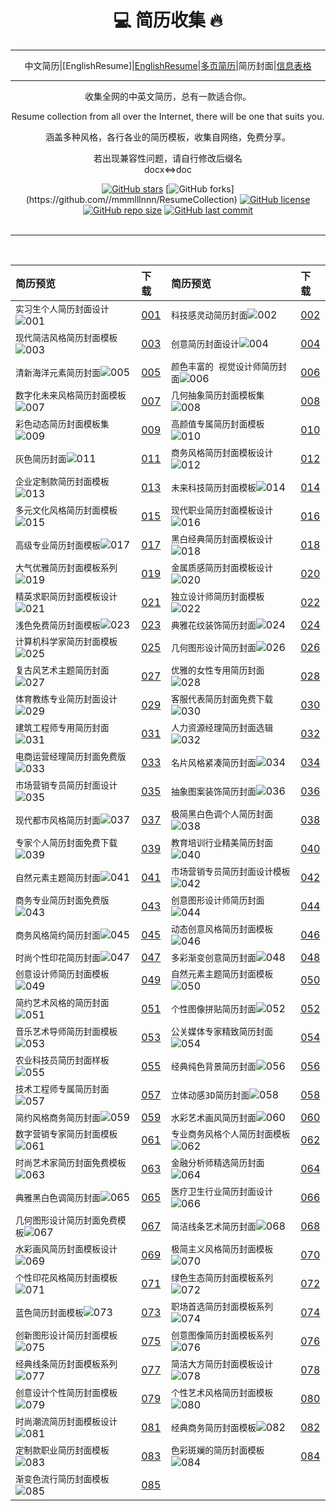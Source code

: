 <div align="center">
<h1>💻 简历收集 🔥</h1>

---

中文简历|[EnglishResume]|[EnglishResume](README_en.md)|[多页简历](MultiResume.md)|简历封面|[信息表格](TableResume.md)

---

收集全网的中英文简历，总有一款适合你。

Resume collection from all over the Internet, there will be one that suits you.

<p align="center">
涵盖多种风格，各行各业的简历模板，收集自网络，免费分享。
<br></p>
若出现兼容性问题，请自行修改后缀名<br>
docx<=>doc

[![GitHub stars](https://img.shields.io/github/stars/mmmlllnnn/ResumeCollection.svg?style=popout-square)](https://github.com/mmmlllnnn/ResumeCollection)
[![GitHub forks](https://img.shields.io/github/forks/mmmlllnnn/ResumeCollection.svg?)](https://github.com//mmmlllnnn/ResumeCollection)
[![GitHub license](https://img.shields.io/github/license/mmmlllnnn/ResumeCollection.svg)](https://github.com/mmmlllnnn/ResumeCollection)
[![GitHub repo size](https://img.shields.io/github/repo-size/mmmlllnnn/ResumeCollection.svg)](https://github.com/mmmlllnnn/ResumeCollection)
[![GitHub last commit](https://img.shields.io/github/last-commit/mmmlllnnn/ResumeCollection.svg)](https://github.com/mmmlllnnn/ResumeCollection)
<br>
<br>

---

<br>
</div>

| 简历预览 |  下载  | 简历预览  | 下载  |
|:---------|:------|:---------|:------| 
|`实习生个人简历封面设计`![001](4.简历封面/001/001.jpg)|[001](4.简历封面/001/)|`科技感灵动简历封面`![002](4.简历封面/002/002.jpg)|[002](4.简历封面/002/)
|`现代简洁风格简历封面模板`![003](4.简历封面/003/003.jpg)|[003](4.简历封面/003/)|`创意简历封面设计`![004](4.简历封面/004/004.jpg)|[004](4.简历封面/004/)
|`清新海洋元素简历封面`![005](4.简历封面/005/005.jpg)|[005](4.简历封面/005/)|`颜色丰富的 视觉设计师简历封面`![006](4.简历封面/006/006.jpg)|[006](4.简历封面/006/)
|`数字化未来风格简历封面模板`![007](4.简历封面/007/007.jpg)|[007](4.简历封面/007/)|`几何抽象简历封面模板集`![008](4.简历封面/008/008.jpg)|[008](4.简历封面/008/)
|`彩色动态简历封面模板集`![009](4.简历封面/009/009.jpg)|[009](4.简历封面/009/)|`高颜值专属简历封面模板`![010](4.简历封面/010/010.jpg)|[010](4.简历封面/010/)
|`灰色简历封面`![011](4.简历封面/011/011.jpg)|[011](4.简历封面/011/)|`商务风格简历封面模板设计`![012](4.简历封面/012/012.jpg)|[012](4.简历封面/012/)
|`企业定制款简历封面模板`![013](4.简历封面/013/013.jpg)|[013](4.简历封面/013/)|`未来科技简历封面模板`![014](4.简历封面/014/014.jpg)|[014](4.简历封面/014/)
|`多元文化风格简历封面模板`![015](4.简历封面/015/015.jpg)|[015](4.简历封面/015/)|`现代职业简历封面模板设计`![016](4.简历封面/016/016.jpg)|[016](4.简历封面/016/)
|`高级专业简历封面模板`![017](4.简历封面/017/017.jpg)|[017](4.简历封面/017/)|`黑白经典简历封面模板设计`![018](4.简历封面/018/018.jpg)|[018](4.简历封面/018/)
|`大气优雅简历封面模板系列`![019](4.简历封面/019/019.jpg)|[019](4.简历封面/019/)|`金属质感简历封面模板设计`![020](4.简历封面/020/020.jpg)|[020](4.简历封面/020/)
|`精英求职简历封面模板设计`![021](4.简历封面/021/021.jpg)|[021](4.简历封面/021/)|`独立设计师简历封面模板`![022](4.简历封面/022/022.jpg)|[022](4.简历封面/022/)
|`浅色免费简历封面模板`![023](4.简历封面/023/023.jpg)|[023](4.简历封面/023/)|`典雅花纹装饰简历封面`![024](4.简历封面/024/024.jpg)|[024](4.简历封面/024/)
|`计算机科学家简历封面模板`![025](4.简历封面/025/025.jpg)|[025](4.简历封面/025/)|`几何图形设计简历封面`![026](4.简历封面/026/026.jpg)|[026](4.简历封面/026/)
|`复古风艺术主题简历封面`![027](4.简历封面/027/027.jpg)|[027](4.简历封面/027/)|`优雅的女性专用简历封面`![028](4.简历封面/028/028.jpg)|[028](4.简历封面/028/)
|`体育教练专业简历封面设计`![029](4.简历封面/029/029.jpg)|[029](4.简历封面/029/)|`客服代表简历封面免费下载`![030](4.简历封面/030/030.jpg)|[030](4.简历封面/030/)
|`建筑工程师专用简历封面`![031](4.简历封面/031/031.jpg)|[031](4.简历封面/031/)|`人力资源经理简历封面选辑`![032](4.简历封面/032/032.jpg)|[032](4.简历封面/032/)
|`电商运营经理简历封面免费版`![033](4.简历封面/033/033.jpg)|[033](4.简历封面/033/)|`名片风格紧凑简历封面`![034](4.简历封面/034/034.jpg)|[034](4.简历封面/034/)
|`市场营销专员简历封面设计`![035](4.简历封面/035/035.jpg)|[035](4.简历封面/035/)|`抽象图案装饰简历封面`![036](4.简历封面/036/036.jpg)|[036](4.简历封面/036/)
|`现代都市风格简历封面`![037](4.简历封面/037/037.jpg)|[037](4.简历封面/037/)|`极简黑白色调个人简历封面`![038](4.简历封面/038/038.jpg)|[038](4.简历封面/038/)
|`专家个人简历封面免费下载`![039](4.简历封面/039/039.jpg)|[039](4.简历封面/039/)|`教育培训行业精美简历封面`![040](4.简历封面/040/040.jpg)|[040](4.简历封面/040/)
|`自然元素主题简历封面`![041](4.简历封面/041/041.jpg)|[041](4.简历封面/041/)|`市场营销专员简历封面设计模板`![042](4.简历封面/042/042.jpg)|[042](4.简历封面/042/)
|`商务专业简历封面免费版`![043](4.简历封面/043/043.jpg)|[043](4.简历封面/043/)|`创意图形设计师简历封面`![044](4.简历封面/044/044.jpg)|[044](4.简历封面/044/)
|`商务风格简约简历封面`![045](4.简历封面/045/045.jpg)|[045](4.简历封面/045/)|`动态创意风格简历封面模板`![046](4.简历封面/046/046.jpg)|[046](4.简历封面/046/)
|`时尚个性印花简历封面`![047](4.简历封面/047/047.jpg)|[047](4.简历封面/047/)|`多彩渐变创意简历封面`![048](4.简历封面/048/048.jpg)|[048](4.简历封面/048/)
|`创意设计师简历封面模板`![049](4.简历封面/049/049.jpg)|[049](4.简历封面/049/)|`自然元素主题简历封面模板`![050](4.简历封面/050/050.jpg)|[050](4.简历封面/050/)
|`简约艺术风格的简历封面`![051](4.简历封面/051/051.jpg)|[051](4.简历封面/051/)|`个性图像拼贴简历封面`![052](4.简历封面/052/052.jpg)|[052](4.简历封面/052/)
|`音乐艺术导师简历封面模板`![053](4.简历封面/053/053.jpg)|[053](4.简历封面/053/)|`公关媒体专家精致简历封面`![054](4.简历封面/054/054.jpg)|[054](4.简历封面/054/)
|`农业科技员简历封面样板`![055](4.简历封面/055/055.jpg)|[055](4.简历封面/055/)|`经典纯色背景简历封面`![056](4.简历封面/056/056.jpg)|[056](4.简历封面/056/)
|`技术工程师专属简历封面`![057](4.简历封面/057/057.jpg)|[057](4.简历封面/057/)|`立体动感3D简历封面`![058](4.简历封面/058/058.jpg)|[058](4.简历封面/058/)
|`简约风格商务简历封面`![059](4.简历封面/059/059.jpg)|[059](4.简历封面/059/)|`水彩艺术画风简历封面`![060](4.简历封面/060/060.jpg)|[060](4.简历封面/060/)
|`数字营销专家简历封面模板`![061](4.简历封面/061/061.jpg)|[061](4.简历封面/061/)|`专业商务风格个人简历封面模板`![062](4.简历封面/062/062.jpg)|[062](4.简历封面/062/)
|`时尚艺术家简历封面免费模板`![063](4.简历封面/063/063.jpg)|[063](4.简历封面/063/)|`金融分析师精选简历封面`![064](4.简历封面/064/064.jpg)|[064](4.简历封面/064/)
|`典雅黑白色调简历封面`![065](4.简历封面/065/065.jpg)|[065](4.简历封面/065/)|`医疗卫生行业简历封面设计`![066](4.简历封面/066/066.jpg)|[066](4.简历封面/066/)
|`几何图形设计简历封面免费模板`![067](4.简历封面/067/067.jpg)|[067](4.简历封面/067/)|`简洁线条艺术简历封面`![068](4.简历封面/068/068.jpg)|[068](4.简历封面/068/)
|`水彩画风简历封面模板设计`![069](4.简历封面/069/069.jpg)|[069](4.简历封面/069/)|`极简主义风格简历封面模板`![070](4.简历封面/070/070.jpg)|[070](4.简历封面/070/)
|`个性印花风格简历封面模板`![071](4.简历封面/071/071.jpg)|[071](4.简历封面/071/)|`绿色生态简历封面模板系列`![072](4.简历封面/072/072.jpg)|[072](4.简历封面/072/)
|`蓝色简历封面模板`![073](4.简历封面/073/073.jpg)|[073](4.简历封面/073/)|`职场首选简历封面模板系列`![074](4.简历封面/074/074.jpg)|[074](4.简历封面/074/)
|`创新图形设计简历封面模板`![075](4.简历封面/075/075.jpg)|[075](4.简历封面/075/)|`创意图像简历封面模板系列`![076](4.简历封面/076/076.jpg)|[076](4.简历封面/076/)
|`经典线条简历封面模板系列`![077](4.简历封面/077/077.jpg)|[077](4.简历封面/077/)|`简洁大方简历封面模板设计`![078](4.简历封面/078/078.jpg)|[078](4.简历封面/078/)
|`创意设计个性简历封面模板`![079](4.简历封面/079/079.jpg)|[079](4.简历封面/079/)|`个性艺术风格简历封面模板`![080](4.简历封面/080/080.jpg)|[080](4.简历封面/080/)
|`时尚潮流简历封面模板设计`![081](4.简历封面/081/081.jpg)|[081](4.简历封面/081/)|`经典商务简历封面模板`![082](4.简历封面/082/082.jpg)|[082](4.简历封面/082/)
|`定制款职业简历封面模板`![083](4.简历封面/083/083.jpg)|[083](4.简历封面/083/)|`色彩斑斓的简历封面模板`![084](4.简历封面/084/084.jpg)|[084](4.简历封面/084/)
|`渐变色流行简历封面模板`![085](4.简历封面/085/085.jpg)|[085](4.简历封面/085/)

